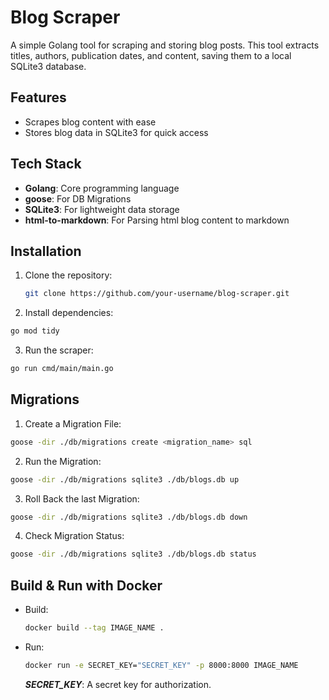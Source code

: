 # Blog Scraper

A simple Golang tool for scraping and storing blog posts. This tool extracts titles, authors, publication dates, and content, saving them to a local SQLite3 database.

## Features

- Scrapes blog content with ease
- Stores blog data in SQLite3 for quick access

## Tech Stack

- **Golang**: Core programming language
- **goose**: For DB Migrations
- **SQLite3**: For lightweight data storage
- **html-to-markdown**: For Parsing html blog content to markdown

## Installation

1. Clone the repository:
   ```bash
   git clone https://github.com/your-username/blog-scraper.git
   ```

2. Install dependencies:
  ```bash
  go mod tidy
  ```

3. Run the scraper:
  ```bash
  go run cmd/main/main.go
  ```

## Migrations

1. Create a Migration File:
  ```bash
  goose -dir ./db/migrations create <migration_name> sql
  ```

2. Run the Migration:
  ```bash
  goose -dir ./db/migrations sqlite3 ./db/blogs.db up
  ```

3. Roll Back the last Migration:
  ```bash
  goose -dir ./db/migrations sqlite3 ./db/blogs.db down
  ```

4. Check Migration Status:
  ```bash
  goose -dir ./db/migrations sqlite3 ./db/blogs.db status
  ```


## Build & Run with Docker

- Build:
  ```bash
  docker build --tag IMAGE_NAME .
  ```

- Run:
  ```bash
  docker run -e SECRET_KEY="SECRET_KEY" -p 8000:8000 IMAGE_NAME
  ```

  ***SECRET_KEY***: A secret key for authorization.

